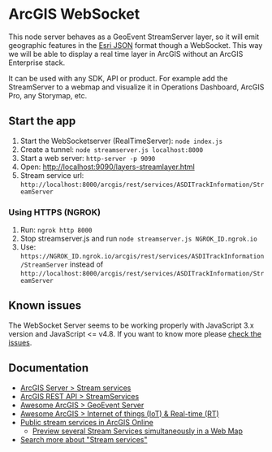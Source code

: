 # ArcGIS WebSocket

This node server behaves as a GeoEvent StreamServer layer, so it will emit geographic features in the [Esri JSON](https://developers.arcgis.com/documentation/common-data-types/feature-object.htm) format though a WebSocket. This way we will be able to display a real time layer in ArcGIS without an ArcGIS Enterprise stack.

It can be used with any SDK, API or product. For example add the StreamServer to a webmap and visualize it in Operations Dashboard, ArcGIS Pro, any Storymap, etc.

## Start the app

1. Start the WebSocketserver (RealTimeServer): `node index.js`
2. Create a tunnel: `node streamserver.js localhost:8000`
3. Start a web server: `http-server -p 9090`
4. Open: [http://localhost:9090/layers-streamlayer.html](http://localhost:9090/layers-streamlayer.html)
5. Stream service url: `http://localhost:8000/arcgis/rest/services/ASDITrackInformation/StreamServer`

### Using HTTPS (NGROK)

1) Run: `ngrok http 8000`
2) Stop streamserver.js and run `node streamserver.js NGROK_ID.ngrok.io`
3) Use: `https://NGROK_ID.ngrok.io/arcgis/rest/services/ASDITrackInformation/StreamServer` instead of `http://localhost:8000/arcgis/rest/services/ASDITrackInformation/StreamServer`

## Known issues

The WebSocket Server seems to be working properly with JavaScript 3.x version and JavaScript <= v4.8. If you want to know more please [check the issues](https://github.com/hhkaos/arcgis_websockets/issues).

## Documentation

* [ArcGIS Server > Stream services](http://enterprise.arcgis.com/en/server/latest/publish-services/linux/stream-services.htm)
* [ArcGIS REST API > StreamServices](https://developers.arcgis.com/rest/services-reference/stream-service.htm)
* [Awesome ArcGIS > GeoEvent Server](https://esri-es.github.io/awesome-arcgis/arcgis/products/arcgis-enterprise/arcgis-server/geoevent-server/)
* [Awesome ArcGIS > Internet of things (IoT) & Real-time (RT)](https://esri-es.github.io/awesome-arcgis/esri/emerging-technologies/iot-rt/?)
* [Public stream services in ArcGIS Online](https://esri-es.github.io/arcgis-developer-tips-and-tricks/arcgis-online/search/?q=typekeywords%3A%22stream+service%22&numResults=100&sortField=relevance&Thumbnail=generateThumbnail(elem)&Title=elem.title&Details=%27%3Ca+href%3D%22https%3A%2F%2Fwww.arcgis.com%2Fhome%2Fitem.html%3Fid%3D%27%2Belem.id%2B%27%22+target%3D%22_blank%22%3EDetails%3C%2Fa%3E%27&Owner=elem.owner&Type=elem.type&Views=elem.numViews)
  * [Preview several Stream Services simultaneously in a Web Map](http://www.arcgis.com/home/webmap/viewer.html?webmap=55a55a4c08934ba890f7fbd5589cffe6)
* [Search more about "Stream services"](https://esri-es.github.io/arcgis-search/?amp%3Butm_source=opensearch&search=%22Stream+services%22)
